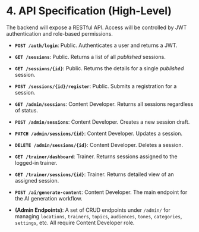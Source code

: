 # 4. API Specification (High-Level)

The backend will expose a RESTful API. Access will be controlled by JWT authentication and role-based permissions.

-   **`POST /auth/login`**: Public. Authenticates a user and returns a JWT.

-   **`GET /sessions`**: Public. Returns a list of all *published* sessions.
-   **`GET /sessions/{id}`**: Public. Returns the details for a single *published* session.
-   **`POST /sessions/{id}/register`**: Public. Submits a registration for a session.

-   **`GET /admin/sessions`**: Content Developer. Returns all sessions regardless of status.
-   **`POST /admin/sessions`**: Content Developer. Creates a new session draft.
-   **`PATCH /admin/sessions/{id}`**: Content Developer. Updates a session.
-   **`DELETE /admin/sessions/{id}`**: Content Developer. Deletes a session.

-   **`GET /trainer/dashboard`**: Trainer. Returns sessions assigned to the logged-in trainer.
-   **`GET /trainer/sessions/{id}`**: Trainer. Returns detailed view of an assigned session.

-   **`POST /ai/generate-content`**: Content Developer. The main endpoint for the AI generation workflow.

-   **(Admin Endpoints)**: A set of CRUD endpoints under `/admin/` for managing `locations`, `trainers`, `topics`, `audiences`, `tones`, `categories`, `settings`, etc. All require Content Developer role.
